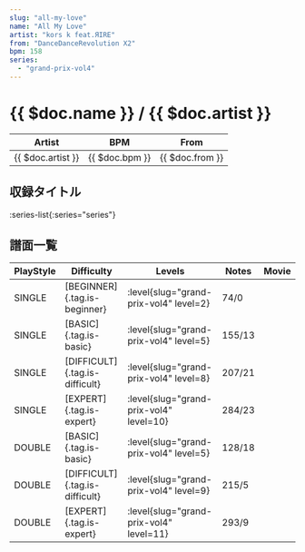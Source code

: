 ```yaml
---
slug: "all-my-love"
name: "All My Love"
artist: "kors k feat.ЯIRE"
from: "DanceDanceRevolution X2"
bpm: 158
series:
  - "grand-prix-vol4"
---
```


# {{ $doc.name }} / {{ $doc.artist }}

|Artist|BPM|From|
|------|---|----|
|{{ $doc.artist }}|{{ $doc.bpm }}|{{ $doc.from }}|

## 収録タイトル

:series-list{:series="series"}

## 譜面一覧

|PlayStyle|Difficulty|Levels|Notes|Movie|
|---------|----------|------|-----|-----|
|SINGLE|[BEGINNER]{.tag.is-beginner}|<div class="field is-grouped is-grouped-multiline"> :level{slug="grand-prix-vol4" level=2}</div>|74/0||
|SINGLE|[BASIC]{.tag.is-basic}|<div class="field is-grouped is-grouped-multiline"> :level{slug="grand-prix-vol4" level=5}</div>|155/13||
|SINGLE|[DIFFICULT]{.tag.is-difficult}|<div class="field is-grouped is-grouped-multiline"> :level{slug="grand-prix-vol4" level=8}</div>|207/21||
|SINGLE|[EXPERT]{.tag.is-expert}|<div class="field is-grouped is-grouped-multiline"> :level{slug="grand-prix-vol4" level=10}</div>|284/23||
|DOUBLE|[BASIC]{.tag.is-basic}|<div class="field is-grouped is-grouped-multiline"> :level{slug="grand-prix-vol4" level=5}</div>|128/18||
|DOUBLE|[DIFFICULT]{.tag.is-difficult}|<div class="field is-grouped is-grouped-multiline"> :level{slug="grand-prix-vol4" level=9}</div>|215/5||
|DOUBLE|[EXPERT]{.tag.is-expert}|<div class="field is-grouped is-grouped-multiline"> :level{slug="grand-prix-vol4" level=11}</div>|293/9||

